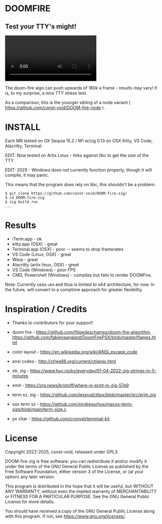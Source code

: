 # DOOMFIRE
## Test your TTY's might!

![demo](https://user-images.githubusercontent.com/76228776/149635702-a331f892-7799-4f7f-a4a6-7048d3529dcf.mp4)

The doom-fire algo can push upwards of 180k a frame - results may vary!  It is, to my surprise, a nice TTY stress test.

As a comparison, this is the younger sibling of a node variant ( https://github.com/const-void/DOOM-fire-node ).

# INSTALL
Each MR tested on OX Sequia 15.2 / M1 w/zig 0.13 on OSX Kitty, VS Code, Alacritty, Terminal.

EDIT: Now tested on Artix Linux - links against libc to get the size of the TTY.

EDIT: 2025 - Windows does not currently function properly, though it will compile, it may panic.

This means that the program does rely on libc, this shouldn't be a problem.

```
$ git clone https://github.com/const-void/DOOM-fire-zig/
$ cd DOOM-fire-zig
$ zig build run
...
```

# Results
* iTerm.app - ok
* kitty.app (OSX) - great
* Terminal.app (OSX) - poor -- seems to drop framerates 
* VS Code (Linux, OSX) - great
* Warp - great
* Alacritty (artix linux, OSX) - great
* VS Code (Windows) - poor FPS 
* CMD, Powershell (Windows) - compiles but fails to render DOOMFire.
 
Note: Currently uses `u64` and thus is limited to x64 architecture, for now. In the future, will convert to a  comptime approach for greater flexibility.   

# Inspiration / Credits
* Thanks to contributors for your support!
 
* doom fire    - https://github.com/filipedeschamps/doom-fire-algorithm,  https://github.com/fabiensanglard/DoomFirePSX/blob/master/flames.html
* color layout - https://en.wikipedia.org/wiki/ANSI_escape_code
* ansi codes   - http://xfree86.org/current/ctlseqs.html
* str, zig     - https://www.huy.rocks/everyday/01-04-2022-zig-strings-in-5-minutes
* emit         - https://zig.news/kristoff/where-is-print-in-zig-57e9
* term sz, zig - https://github.com/jessrud/zbox/blob/master/src/prim.zig
* osx term sz  - https://github.com/sindresorhus/macos-term-size/blob/main/term-size.c
* px char      - https://github.com/cronvel/terminal-kit

# License
Copyright 2022-2025, const-void, released under GPL3.

DOOM-fire-zig is free software: you can redistribute it and/or modify it under the terms of the GNU General Public License as published by the Free Software Foundation, either version 3 of the License, or (at your option) any later version.

This program is distributed in the hope that it will be useful, but WITHOUT ANY WARRANTY; without even the implied warranty of MERCHANTABILITY or FITNESS FOR A PARTICULAR PURPOSE. See the GNU General Public License for more details.

You should have received a copy of the GNU General Public License along with this program. If not, see https://www.gnu.org/licenses/.


